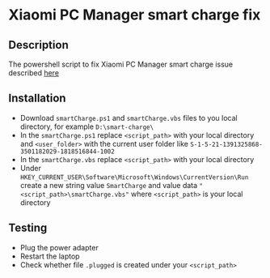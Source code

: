 # Xiaomi PC Manager smart charge fix
## Description
The powershell script to fix Xiaomi PC Manager smart charge issue described
[here](https://github.com/Data-Name-ID/RedmiBook-Pro-14-2024?tab=readme-ov-file#%D0%BE%D0%BF%D1%82%D0%B8%D0%BC%D0%B8%D0%B7%D0%B8%D1%80%D0%BE%D0%B2%D0%B0%D0%BD%D0%BD%D0%B0%D1%8F-%D0%B7%D0%B0%D1%80%D1%8F%D0%B4%D0%BA%D0%B0-%D0%B4%D0%BE-80)
## Installation
- Download `smartCharge.ps1` and `smartCharge.vbs` files to you local directory, for example `D:\smart-charge\`
- In the `smartCharge.ps1` replace `<script_path>` with your local directory and `<user_folder>` with the current user folder like `S-1-5-21-1391325868-3501182029-1818516844-1002`
- In the `smartCharge.vbs` replace `<script_path>` with your local directory
- Under `HKEY_CURRENT_USER\Software\Microsoft\Windows\CurrentVersion\Run` create a new string value `SmartCharge` and value data `"<script_path>\smartCharge.vbs"` where `<script_path>` is your local directory
## Testing
- Plug the power adapter
- Restart the laptop
- Check whether file `.plugged` is created under your `<script_path>` 
